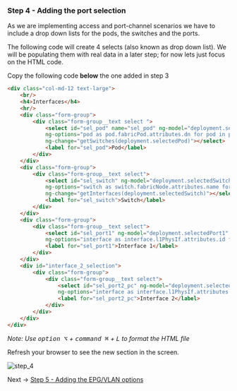 ### Step 4 - Adding the port selection 

As we are implementing access and port-channel scenarios we have to include a drop down lists for the pods, 
the switches and the ports.

The following code will create 4 selects (also known as drop down list). We will be populating them with real data 
in a later step; for now lets just focus on the HTML code. 

Copy the following code **below** the one added in step 3

```html
<div class="col-md-12 text-large">
    <br/>
    <h4>Interfaces</h4>
    <hr/>
    <div class="form-group">
        <div class="form-group__text select ">
            <select id="sel_pod" name="sel_pod" ng-model="deployment.selectedPod" 
            ng-options="pod as pod.fabricPod.attributes.dn for pod in pods track by pod.fabricPod.attributes.dn"
            ng-change="getSwitches(deployment.selectedPod)"></select>
            <label for="sel_pod">Pod</label>
        </div>
    </div>
    <div class="form-group">
        <div class="form-group__text select">
            <select id="sel_switch" ng-model="deployment.selectedSwitch"
            ng-options="switch as switch.fabricNode.attributes.name for switch in switches track by switch.fabricNode.attributes.dn"
            ng-change="getInterfaces(deployment.selectedSwitch)"></select>
            <label for="sel_switch">Switch</label>
        </div>
    </div>
    <div class="form-group">
        <div class="form-group__text select">
            <select id="sel_port1" ng-model="deployment.selectedPort1"
            ng-options="interface as interface.l1PhysIf.attributes.id for interface in interfaces1 track by interface.l1PhysIf.attributes.dn"></select>
            <label for="sel_port1">Interface 1</label>
        </div>
    </div>
    <div id="interface_2_selection">
        <div class="form-group">
            <div class="form-group__text select">
                <select id="sel_port2_pc" ng-model="deployment.selectedPort2"
                ng-options="interface as interface.l1PhysIf.attributes.id for interface in interfaces1 track by interface.l1PhysIf.attributes.dn"></select>
                <label for="sel_port2_pc">Interface 2</label>
            </div>
        </div>
    </div>
</div>
```

_Note: Use <kbd>option ⌥</kbd> + <kbd>command ⌘</kbd> + <kbd>L</kbd> to format the HTML file_

Refresh your browser to see the new section in the screen.

![step_4](lab/images/step_4.png)

Next -> [Step 5 - Adding the EPG/VLAN options]

[Step 5 - Adding the EPG/VLAN options]: step5.md